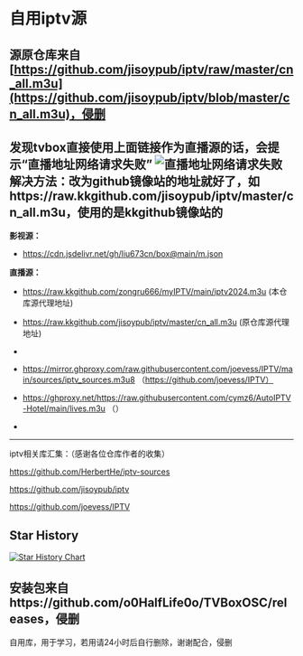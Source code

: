  # 自用iptv源
## 源原仓库来自[https://github.com/jisoypub/iptv/raw/master/cn_all.m3u](https://github.com/jisoypub/iptv/blob/master/cn_all.m3u)，侵删
发现tvbox直接使用上面链接作为直播源的话，会提示“直播地址网络请求失败”
![直播地址网络请求失败](https://github.com/user-attachments/assets/e6858620-1abc-455d-894d-b3e47c2c0be2)
解决方法：改为github镜像站的地址就好了，如https://raw.kkgithub.com/jisoypub/iptv/master/cn_all.m3u，使用的是kkgithub镜像站的
--------------------------------------------------------------
__影视源：__

- https://cdn.jsdelivr.net/gh/liu673cn/box@main/m.json



__直播源：__
- https://raw.kkgithub.com/zongru666/myIPTV/main/iptv2024.m3u (本仓库源代理地址)
- https://raw.kkgithub.com/jisoypub/iptv/master/cn_all.m3u (原仓库源代理地址)
- 
- https://mirror.ghproxy.com/raw.githubusercontent.com/joevess/IPTV/main/sources/iptv_sources.m3u8 （https://github.com/joevess/IPTV）
- https://ghproxy.net/https://raw.githubusercontent.com/cymz6/AutoIPTV-Hotel/main/lives.m3u （）

- 






















------------------------------------------------------------------------------------

iptv相关库汇集：（感谢各位仓库作者的收集）

https://github.com/HerbertHe/iptv-sources

https://github.com/jisoypub/iptv

https://github.com/joevess/IPTV


## Star History

[![Star History Chart](https://api.star-history.com/svg?repos=zognru666/myIPTV&type=Date)](https://star-history.com/#zognru666/myIPTV&Date)


## 安装包来自https://github.com/o0HalfLife0o/TVBoxOSC/releases，侵删
自用库，用于学习，若用请24小时后自行删除，谢谢配合，侵删
